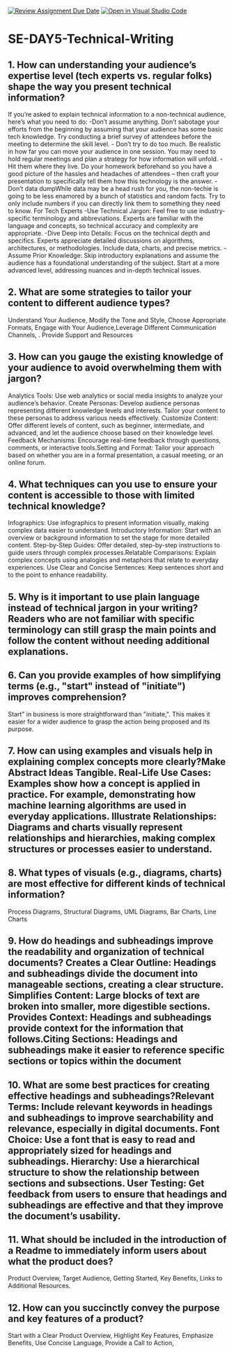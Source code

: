 [![Review Assignment Due Date](https://classroom.github.com/assets/deadline-readme-button-22041afd0340ce965d47ae6ef1cefeee28c7c493a6346c4f15d667ab976d596c.svg)](https://classroom.github.com/a/zsAR-pyY)
[![Open in Visual Studio Code](https://classroom.github.com/assets/open-in-vscode-2e0aaae1b6195c2367325f4f02e2d04e9abb55f0b24a779b69b11b9e10269abc.svg)](https://classroom.github.com/online_ide?assignment_repo_id=15656132&assignment_repo_type=AssignmentRepo)
# SE-DAY5-Technical-Writing
## 1. How can understanding your audience’s expertise level (tech experts vs. regular folks) shape the way you present technical information?
If you’re asked to explain technical information to a non-technical audience, here’s what you need to do: -Don’t assume anything. Don’t sabotage your efforts from the beginning by assuming that your audience has some basic tech knowledge. Try conducting a brief survey of attendees before the meeting to determine the skill level. - Don’t try to do too much. Be realistic in how far you can move your audience in one session. You may need to hold regular meetings and plan a strategy for how information will unfold. - Hit them where they live. Do your homework beforehand so you have a good picture of the hassles and headaches of attendees – then craft your presentation to specifically tell them how this technology is the answer. - Don’t data dumpWhile data may be a head rush for you, the non-techie is going to be less enamored by a bunch of statistics and random facts. Try to only include numbers if you can directly link them to something they need to know.
For Tech Experts
-Use Technical Jargon: Feel free to use industry-specific terminology and abbreviations. Experts are familiar with the language and concepts, so technical accuracy and complexity are appropriate.
-Dive Deep into Details: Focus on the technical depth and specifics. Experts appreciate detailed discussions on algorithms, architectures, or methodologies. Include data, charts, and precise metrics.
-Assume Prior Knowledge: Skip introductory explanations and assume the audience has a foundational understanding of the subject. Start at a more advanced level, addressing nuances and in-depth technical issues.

## 2. What are some strategies to tailor your content to different audience types?
Understand Your Audience, Modify the Tone and Style, Choose Appropriate Formats, Engage with Your Audience,Leverage Different Communication Channels,  . Provide Support and Resources

## 3. How can you gauge the existing knowledge of your audience to avoid overwhelming them with jargon?
Analytics Tools: Use web analytics or social media insights to analyze your audience’s behavior. Create Personas: Develop audience personas representing different knowledge levels and interests. Tailor your content to these personas to address various needs effectively. Customize Content: Offer different levels of content, such as beginner, intermediate, and advanced, and let the audience choose based on their knowledge level. Feedback Mechanisms: Encourage real-time feedback through questions, comments, or interactive tools.Setting and Format: Tailor your approach based on whether you are in a formal presentation, a casual meeting, or an online forum.


## 4. What techniques can you use to ensure your content is accessible to those with limited technical knowledge?
Infographics: Use infographics to present information visually, making complex data easier to understand. Introductory Information: Start with an overview or background information to set the stage for more detailed content. Step-by-Step Guides: Offer detailed, step-by-step instructions to guide users through complex processes.Relatable Comparisons: Explain complex concepts using analogies and metaphors that relate to everyday experiences. Use Clear and Concise Sentences: Keep sentences short and to the point to enhance readability.

## 5. Why is it important to use plain language instead of technical jargon in your writing? Readers who are not familiar with specific terminology can still grasp the main points and follow the content without needing additional explanations.

## 6. Can you provide examples of how simplifying terms (e.g., "start" instead of "initiate") improves comprehension?
Start"  in business is more straightforward than "initiate,". This makes it easier for a wider audience to grasp the action being proposed and its purpose.

## 7. How can using examples and visuals help in explaining complex concepts more clearly?Make Abstract Ideas Tangible. Real-Life Use Cases: Examples show how a concept is applied in practice. For example, demonstrating how machine learning algorithms are used in everyday applications. Illustrate Relationships: Diagrams and charts visually represent relationships and hierarchies, making complex structures or processes easier to understand.

## 8. What types of visuals (e.g., diagrams, charts) are most effective for different kinds of technical information? 
Process Diagrams, Structural Diagrams, UML Diagrams,  Bar Charts, Line Charts

## 9. How do headings and subheadings improve the readability and organization of technical documents? Creates a Clear Outline: Headings and subheadings divide the document into manageable sections, creating a clear structure. Simplifies Content: Large blocks of text are broken into smaller, more digestible sections. Provides Context: Headings and subheadings provide context for the information that follows.Citing Sections: Headings and subheadings make it easier to reference specific sections or topics within the document 

## 10. What are some best practices for creating effective headings and subheadings?Relevant Terms: Include relevant keywords in headings and subheadings to improve searchability and relevance, especially in digital documents. Font Choice: Use a font that is easy to read and appropriately sized for headings and subheadings. Hierarchy: Use a hierarchical structure to show the relationship between sections and subsections. User Testing: Get feedback from users to ensure that headings and subheadings are effective and that they improve the document’s usability.

## 11. What should be included in the introduction of a Readme to immediately inform users about what the product does? 
Product Overview, Target Audience, Getting Started, Key Benefits, Links to Additional Resources.

## 12. How can you succinctly convey the purpose and key features of a product?
Start with a Clear Product Overview, Highlight Key Features, Emphasize Benefits,  Use Concise Language, Provide a Call to Action, 
